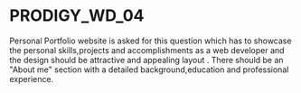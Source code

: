 # PRODIGY_WD_04
Personal Portfolio website is asked for this question which has to showcase the personal skills,projects and accomplishments as a web developer and the design should be attractive and appealing layout . There should be an "About me" section with a detailed background,education and professional experience.
